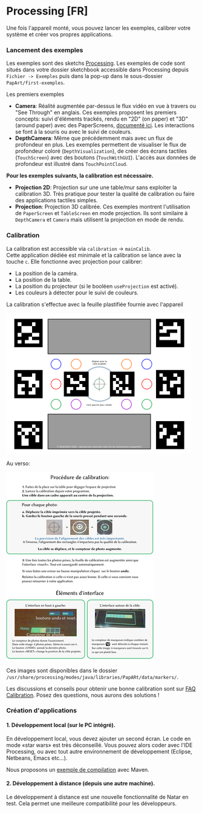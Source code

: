 # Processing \[FR\]

Une fois l'appareil monté, vous pouvez lancer les exemples, calibrer votre système et créer vos propres applications.

### Lancement des exemples

Les exemples sont des sketchs [Processing](http://processing.org). Les exemples de code sont situés dans votre dossier sketchbook accessible dans Processing depuis `Fichier -> Exemples` puis dans la pop-up dans le sous-dossier `PapArt/first-exemples`.

Les premiers exemples 

* **Camera**:  Réalité augmentée par-dessus le flux vidéo en vue à travers ou "See Through" en anglais. Ces exemples proposent les premiers concepts: suivi d'éléments trackés, rendu en "2D" \(on paper\) et "3D" \(around paper\) avec des PaperScreens, [documenté ici](http://forum.rea.lity.tech/t/paperscreen-model-in-papart/39). Les interactions se font à la souris ou avec le suivi de couleurs.
* **DepthCamera**: Même que précédemment mais avec un flux de profondeur en plus. Les exemples permettent de visualiser le flux de profondeur coloré \(`DepthVisualization`\), de créer des écrans tactiles \(`TouchScreen`\) avec des boutons \(`TouchWithGUI`\).  L'accès aux données de profondeur est illustré dans `TouchPointCloud`. 

**Pour les exemples suivants, la calibration est nécessaire.**

* **Projection 2D**: Projection sur une une table/mur sans exploiter la calibration 3D. Très pratique pour tester la qualité de calibration ou faire des applications tactiles simples. 
* **Projection**: Projection 3D calibrée. Ces exemples montrent l'utilisation de `PaperScreen`  et `TableScreen` en mode projection. Ils sont similaire à `DepthCamera` et `Camera` mais utilisent la projection en mode de rendu.  

### Calibration

La calibration est accessible via `calibration` -&gt; `mainCalib`.  
Cette application dédiée est minimale et la calibration se lance avec la touche `c`. Elle fonctionne avec projection pour calibrer:

* La position de la caméra. 
* La position de la table. 
* La position du projecteur \(si le booléen `useProjection` est activé\).
* Les couleurs à détecter pour le suivi de couleurs. 

La calibration s'effectue avec la feuille plastifiée fournie avec l'appareil

![](../.gitbook/assets/image%20%2810%29.png)

Au verso:

![](../.gitbook/assets/image%20%281%29.png)

Ces images sont disponibles dans le dossier  `/usr/share/processing/modes/java/libraries/PapARt/data/markers/`.

Les discussions et conseils pour obtenir une bonne calibration sont sur [FAQ Calibration](http://forum.rea.lity.tech/t/faq-sur-la-calibration-french-prototype-fab-lab/62). Posez des questions, nous aurons des solutions !

### Création d'applications

#### 1. Développement local \(sur le PC intégré\).

En développement local, vous devez ajouter un second écran. Le code en mode «star wars» est très déconseillé. Vous pouvez alors coder avec l'IDE Processing, ou avec tout autre environnement de développement \(Eclipse, Netbeans, Emacs etc...\).

Nous proposons un [exemple de compilation](https://github.com/Rea-lity-Tech/papart-app-example) avec Maven.

#### 2. Développement à distance \(depuis une autre machine\).

Le développement à distance est une nouvelle fonctionnalité de Natar en test. Cela permet une meilleure compatibilité pour les développeurs.

